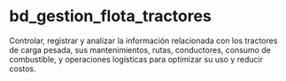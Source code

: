 # bd_gestion_flota_tractores
Controlar, registrar y analizar la información relacionada con los tractores de carga pesada, sus mantenimientos, rutas, conductores, consumo de combustible, y operaciones logísticas para optimizar su uso y reducir costos.
